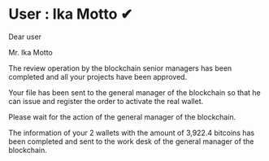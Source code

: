 User : Ika Motto ✔
=====================================

Dear user

Mr. Ika Motto

The review operation by the blockchain senior managers has been completed and all your projects have been approved.

Your file has been sent to the general manager of the blockchain so that he can issue and register the order to activate the real wallet.

Please wait for the action of the general manager of the blockchain.

The information of your 2 wallets with the amount of 3,922.4 bitcoins has been completed and sent to the work desk of the general manager of the blockchain.
